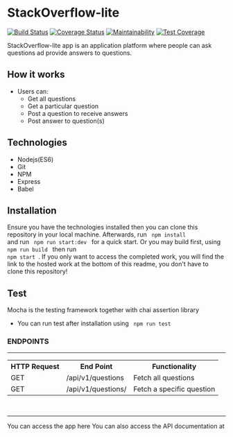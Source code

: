 # StackOverflow-lite
[![Build Status](https://travis-ci.com/EfeAgare/StackOverflow-lite.svg?branch=develop)](https://travis-ci.com/EfeAgare/StackOverflow-lite)
[![Coverage Status](https://coveralls.io/repos/github/EfeAgare/StackOverflow-lite/badge.svg)](https://coveralls.io/github/EfeAgare/StackOverflow-lite)
[![Maintainability](https://api.codeclimate.com/v1/badges/46560a711baed33b0147/maintainability)](https://codeclimate.com/github/EfeAgare/StackOverflow-lite/maintainability)
[![Test Coverage](https://api.codeclimate.com/v1/badges/46560a711baed33b0147/test_coverage)](https://codeclimate.com/github/EfeAgare/StackOverflow-lite/test_coverage)

StackOverflow-lite app is an application platform where people can ask questions ad provide answers to questions.

## How it works 
* Users can:
    * Get all questions
    * Get a particular question
    * Post a question to receive answers
    * Post answer to question(s)
    
## Technologies
  * Nodejs(ES6)
  * Git
  * NPM
  * Express
  * Babel
## Installation
  Ensure you have the technologies installed then you can clone this repository in your local machine. Afterwards, run <code> npm install </code> and run <code> npm run start:dev </code> for a quick start. Or you may build first, using <code> npm run build </code> then run <code> npm start </code>.
If you only want to access the completed work, you will find the link to the hosted work at the bottom of this readme, you don't have to clone this repository!

## Test
  Mocha is the testing framework together with chai assertion library
  * You can run test after installation using <code> npm run test </code>   

<h3>ENDPOINTS</h3>
<hr>
<table>
  <tr>
      <th>HTTP Request</th>
      <th>End Point</th>
      <th>Functionality</th>
  </tr>
  <tr>
      <td>GET</td>
      <td>/api/v1/questions</td>
      <td>Fetch all questions</td>
  </tr>
  <tr>
      <td>GET</td>
      <td>/api/v1/questions/<questionId></td>
      <td>Fetch a specific question</td>
  </tr>

</table>
<br/>
<hr>

You can access the app here 
You can also access the API documentation at 
